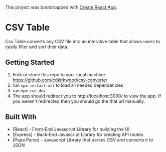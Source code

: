 This project was bootstrapped with [Create React App](https://github.com/facebookincubator/create-react-app).

# CSV Table

Csv Table converts any CSV file into an interative table that allows users to easily filter and sort their data.

## Getting Started

1. Fork or clone this repo to your local machine https://github.com/cdkirkwood/csv-converter
2. run `npm install-all` to load all needed dependencies
3. run `npm run dev`
4. The app should redirect you to http://localhost:3000/ to view the app. If you weren't redirected then you should go the that url manually.

## Built With

* [React] - Front-End Javascript Library for building the UI
* [Express] - Back-End Javascript Library for creating API routes
* [Papa Parse] - Javascript Library that parses CSV and converts it to JSON


